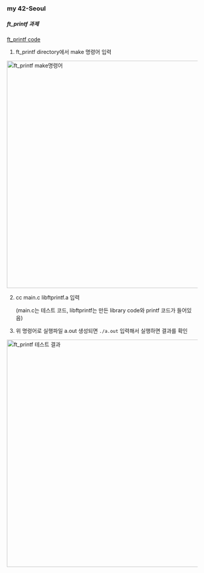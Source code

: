 ### my 42-Seoul

##### ft_printf 과제

[ft_printf code](https://github.com/choiwoonsik/my42-Seoul/tree/master/42cursus/ft_printf_dir/ft_printf)

1. ft_printf directory에서 make 명령어 입력

<img width="600" alt="ft_printf make명령어" src="https://user-images.githubusercontent.com/42247724/121802600-23945e80-cc78-11eb-9421-c249a41744e9.png">

2. cc main.c libftprintf.a 입력

   (main.c는 테스트 코드, libftprintf는 만든 library code와 printf 코드가 들어있음)

3. 위 명령어로 실행파일 a.out 생성되면 `./a.out` 입력해서 실행하면 결과를 확인

<img width="600" alt="ft_printf 테스트 결과" src="https://user-images.githubusercontent.com/42247724/121802645-50487600-cc78-11eb-801b-4226bc6bde7b.png">
